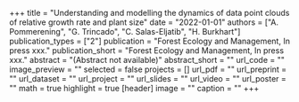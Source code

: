 +++
title = "Understanding and modelling the dynamics of data point clouds of relative growth rate and plant size"
date = "2022-01-01"
authors = ["A. Pommerening", "G. Trincado", "C. Salas-Eljatib", "H. Burkhart"]
publication_types = ["2"]
publication = "Forest Ecology and Management, In press xxx."
publication_short = "Forest Ecology and Management, In press xxx."
abstract = "(Abstract not available)"
abstract_short = ""
url_code = ""
image_preview = ""
selected = false
projects = []
url_pdf = ""
url_preprint = ""
url_dataset = ""
url_project = ""
url_slides = ""
url_video = ""
url_poster = ""
math = true
highlight = true
[header]
image = ""
caption = ""
+++
